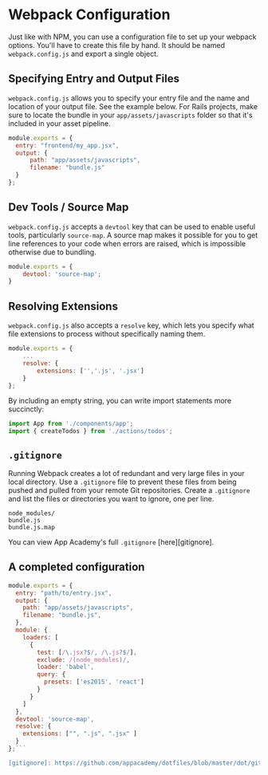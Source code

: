 # Webpack Configuration 

Just like with NPM, you can use a configuration file to set up your webpack
options.  You'll have to create this file by hand. It should be named
`webpack.config.js` and export a single object.

## Specifying Entry and Output Files

`webpack.config.js` allows you to specify your entry file and the name and
location of your output file. See the example below. For Rails
projects, make sure to locate the bundle in your `app/assets/javascripts` folder
so that it's included in your asset pipeline.

```js
module.exports = {
  entry: "frontend/my_app.jsx",
  output: {
      path: "app/assets/javascripts",
      filename: "bundle.js"
  }	
};
```

## Dev Tools / Source Map

`webpack.config.js` accepts a `devtool` key that can be used to enable useful
tools, particularly `source-map`. A source map makes it possible
for you to get line references to your code when errors are raised, which is
impossible otherwise due to bundling.

```js
module.exports = {
	devtool: 'source-map';
}
```

## Resolving Extensions

`webpack.config.js` also accepts a `resolve` key, which lets you specify what
file extensions to process without specifically naming them.

```js
module.exports = {
	...
	resolve: {
		extensions: ['','.js', '.jsx']
	}
};
```

By including an empty string, you can write import statements more succinctly: 

```js
import App from './components/app';
import { createTodos } from './actions/todos';

```

## `.gitignore`

Running Webpack creates a lot of redundant and very large files in your local directory. Use a `.gitignore` file to prevent these files from being pushed and pulled from your remote Git repositories. Create a `.gitignore` and list the files or directories you want to ignore, one per line.

```
node_modules/
bundle.js
bundle.js.map
```

You can view App Academy's full `.gitignore` [here][gitignore].

## A completed configuration

```js
module.exports = {
  entry: "path/to/entry.jsx",
  output: {
    path: "app/assets/javascripts",
    filename: "bundle.js",
  },
  module: {
    loaders: [
      {
        test: [/\.jsx?$/, /\.js?$/],
        exclude: /(node_modules)/,
        loader: 'babel',
        query: {
          presets: ['es2015', 'react']
        }
      }
    ]
  },
  devtool: 'source-map',
  resolve: {
    extensions: ["", ".js", ".jsx" ]
  }
};```

[gitignore]: https://github.com/appacademy/dotfiles/blob/master/dot/gitignore


